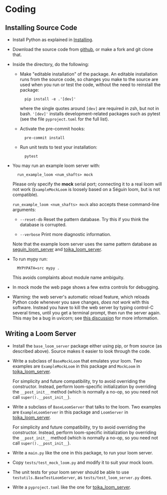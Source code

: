 # Coding

## Installing Source Code

* Install Python as explained in [Installing](installing.md).

* Download the source code from [github](https://github.com/r-owen/base_loom_server.git),
  or make a fork and git clone that.

* Inside the directory, do the following:

    * Make "editable installation" of the package.
      An editable installation runs from the source code,
      so changes you make to the source are used when you run or test the code,
      without the need to reinstall the package:

            pip install -e .'[dev]'
        
      where the single quotes around `[dev]` are required in zsh, but not in bash.
      `'[dev]'` installs development-related packages such as pytest
      (see the file `pyproject.toml` for the full list).
      
    * Activate the pre-commit hooks:

            pre-commit install
    
    * Run unit tests to test your installation:
    
            pytest

* You may run an example loom server with:

        run_example_loom <num_shafts> mock
  
  Please only specify the **mock** serial port; connecting it to a real loom will not work
  (`ExampleMockLoom` is loosely based on a Séguin loom, but is not compatible).

  `run_example_loom <num_shafts> mock` also accepts these command-line arguments:

    * `--reset-db` Reset the pattern database. Try this if you think the database is corrupted.

    * `--verbose` Print more diagnostic information.
  
  Note that the example loom server uses the same pattern database as
  [seguin_loom_server](https://pypi.org/project/seguin-loom-server/)
  and [toika_loom_server](https://pypi.org/project/toika-loom-server/).

* To run mypy run:

        MYPYPATH=src mypy .

    This avoids complaints about module name ambiguity.

* In mock mode the web page shows a few extra controls for debugging.

* Warning: the web server's automatic reload feature, which reloads Python code whenever you save changes,
  *does not work* with this software.
  Instead you have to kill the web server by typing control-C several times, until you get a terminal prompt, then run the server again.
  This may be a bug in uvicorn; see [this discussion](https://github.com/encode/uvicorn/discussions/2075) for more information.

## Writing a Loom Server

* Install the `base_loom_server` package either using pip, or from source (as described above).
  Source makes it easier to look through the code.

* Write a subclass of `BaseMockLoom` that emulates your loom.
  Two examples are `ExampleMockLoom` in this package and `MockLoom`
  in [toika_loom_server](https://pypi.org/project/toika-loom-server/).

  For simplicity and future compatibility, try to avoid overriding the constructor.
  Instead, perform loom-specific initialization by overriding the `__post_init__` method
  (which is normally a no-op, so you need not call `super().__post_init__`).

* Write a subclass of `BaseLoomServer` that talks to the loom.
  Two examples are `ExampleLoomServer` in this package and `LoomServer`
  in [toika_loom_server](https://pypi.org/project/toika-loom-server/).

  For simplicity and future compatibility, try to avoid overriding the constructor.
  Instead, perform loom-specific initialization by overriding the `__post_init__` method
  (which is normally a no-op, so you need not call `super().__post_init__`).

* Write a `main.py` like the one in this package, to run your loom server.

* Copy `tests/test_mock_loom.py` and modify it to suit your mock loom.

* The unit tests for your loom server should be able to use `testutils.BaseTestLoomServer`, as `tests/test_loom_server.py` does.

* Write a `pyproject.toml` like the one for [toika_loom_server](https://pypi.org/project/toika-loom-server/).
